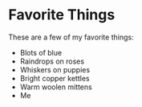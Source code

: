 # Favorite Things

These are a few of my favorite things:

- Blots of blue
- Raindrops on roses
- Whiskers on puppies
- Bright copper kettles
- Warm woolen mittens
- Me
